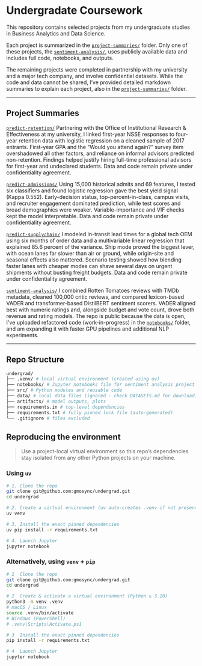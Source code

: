 # Undergradate Coursework

This repository contains selected projects from my undergraduate studies in Business Analytics and Data Science. 

Each project is summarized in the [`project-summaries/`](./project-summaries/) folder. Only one of these projects, the [`sentiment-analysis/`](./project-summaries/sentiment-analysis.md/), uses publicly available data and includes full code, notebooks, and outputs.

The remaining projects were completed in partnership with my university and a major tech company, and involve confidential datasets. While the code and data cannot be shared, I’ve provided detailed markdown summaries to explain each project, also in the [`project-summaries/`](./project-summaries/) folder.

---
## Project Summaries

[`predict-retention/`](./project-summaries/predict-retention.md/)
Partnering with the Office of Institutional Research & Effectiveness at my university, I linked first-year NSSE responses to four-year retention data with logistic regression on a cleaned sample of 2017 entrants. First-year GPA and the “Would you attend again?” survey item overshadowed all other factors, and reliance on informal advisors predicted non-retention. Findings helped justify hiring full-time professional advisors for first-year and undeclared students. Data and code remain private under confidentiality agreement.

[`predict-admissions/`](./project-summaries/predict-admissions.md/)
Using 15,000 historical admits and 69 features, I tested six classifiers and found logistic regression gave the best yield signal (Kappa 0.552). Early-decision status, top-percent-in-class, campus visits, and recruiter engagement dominated prediction, while test scores and broad demographics were weaker. Variable-importance and VIF checks kept the model interpretable. Data and code remain private under confidentiality agreement.

[`predict-supplychain/`](./project-summaries/predict-supplychain.md/)
I modeled in-transit lead times for a global tech OEM using six months of order data and a multivariable linear regression that explained 85.6 percent of the variance. Ship mode proved the biggest lever, with ocean lanes far slower than air or ground, while origin-site and seasonal effects also mattered. Scenario testing showed how blending faster lanes with cheaper modes can shave several days on urgent shipments without busting freight budgets. Data and code remain private under confidentiality agreement.

[`sentiment-analysis/`](./project-summaries/sentiment-analysis.md/)
I combined Rotten Tomatoes reviews with TMDb metadata, cleaned 100,000 critic reviews, and compared lexicon-based VADER and transformer-based DistilBERT sentiment scorers. VADER aligned best with numeric ratings and, alongside budget and vote count, drove both revenue and rating models. The repo is public because the data is open, I've uploaded refactored code (work-in-progress) in the [`notebooks/`](./notebooks/) folder, and am expanding it with faster GPU pipelines and additional NLP experiments.

---

## Repo Structure

```bash
undergrad/
├── .venv/ # local virtual environment (created using uv)
├── notebooks/ # Jupyter notebooks file for sentiment analysis project
├── src/ # Python modules and reusable code
├── data/ # local data files (ignored - check DATASETS.md for download)
├── artifacts/ # model outputs, plots
├── requirements.in # top-level dependencies
├── requirements.txt # fully pinned lock file (auto-generated)
└── .gitignore # files excluded
```

## Reproducing the environment

> Use a project-local virtual environment so this repo’s
> dependencies stay isolated from any other Python projects on your machine.

### Using `uv`

```bash
# 1. Clone the repo
git clone git@github.com:gmosync/undergrad.git
cd undergrad

# 2. Create a virtual environment (uv auto-creates .venv if not present)
uv venv

# 3. Install the exact pinned dependencies
uv pip install -r requirements.txt

# 4. Launch Jupyter
jupyter notebook
```
### Alternatively, using `venv` + `pip`

```bash
# 1  Clone the repo
git clone git@github.com:gmosync/undergrad.git
cd undergrad

# 2  Create & activate a virtual environment (Python ≥ 3.10)
python3 -m venv .venv
# macOS / Linux
source .venv/bin/activate
# Windows (PowerShell)
# .venv\Scripts\Activate.ps1

# 3  Install the exact pinned dependencies
pip install -r requirements.txt

# 4  Launch Jupyter
jupyter notebook
```